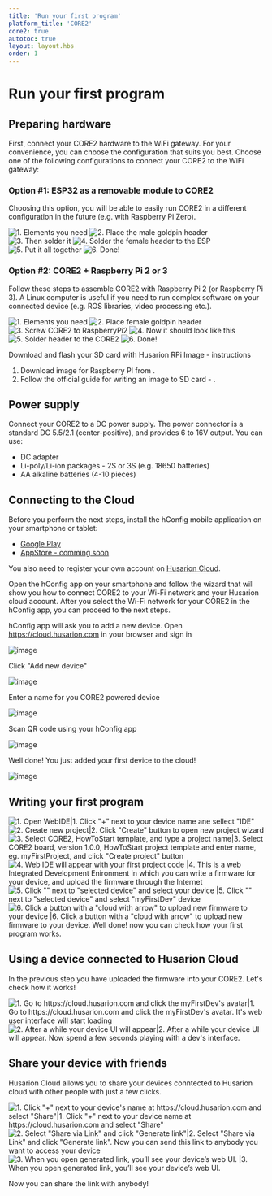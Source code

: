 ```yaml
---
title: 'Run your first program'
platform_title: 'CORE2'
core2: true
autotoc: true
layout: layout.hbs
order: 1
---
```


# Run your first program #
## Preparing hardware ##

First, connect your CORE2 hardware to the WiFi gateway. For your convenience, you can choose the configuration that suits you best. 
Choose one of the following configurations to connect your CORE2 to the WiFi gateway:

### Option #1: ESP32 as a removable module to CORE2 ###
Choosing this option, you will be able to easily run CORE2 in a different configuration in the future (e.g. with Raspberry Pi Zero).


<div class="gallery gallery-6">

![1. Elements you need](/assets/img/howToStart/esp_removable-01.png "[1/6] You will need: 2 nuts, stand-off, 7x2 goldpin female header, 7x2 goldpin male header, CORE2 and ESP32 module")
![2. Place the male goldpin header](/assets/img/howToStart/esp_removable-02.png "[2/6] Place the 7x2 goldpin male header on the CORE2 hRPI connector]")
![3. Then solder it](/assets/img/howToStart/esp_removable-03.png "[3/6] Solder the 7x2 goldpin male header to the CORE2 hRPI connector")
![4. Solder the female header to the ESP](/assets/img/howToStart/esp_removable-04.png "[4/6] Solder the 7x2 goldpin female header to the ESP32")
![5. Put it all together](/assets/img/howToStart/esp_removable-05.png "[5/6] Use 2 nuts, and spacer to reliably connect CORE2 and ESP32 module")
![6. Done!](/assets/img/howToStart/esp_removable-06.png "[6/6] Well done! Now you are ready to connect your CORE2 to the Husarion cloud")

</div>


### Option #2: CORE2 + Raspberry Pi 2 or 3 ###

Follow these steps to assemble CORE2 with Raspberry Pi 2 (or Raspberry Pi 3). A Linux computer is useful if you need to run complex software on your connected device (e.g. ROS libraries, video processing etc.).

<div class="gallery gallery-6">

![1. Elements you need](/assets/img/howToStart/raspberry_Pi2-01.png "[1/6] You will need: 8 x nut, 4 x stand-off, 7x2 goldpin female header \(with long pins\), CORE2 and Raspberry Pi 2 computer")
![2. Place female goldpin header](/assets/img/howToStart/raspberry_Pi2-02.png "[2/6] Place 7x2 goldpin female header on the pins #1-14 of Raspberry Pi 2 male header") 
![3. Screw CORE2 to RaspberryPi2](/assets/img/howToStart/raspberry_Pi2-03.png "[3/6]  Use 8 x nut, and 4 x stand-off to reliably connect CORE2 and Raspberry Pi 2")
![4. Now it should look like this](/assets/img/howToStart/raspberry_Pi2-04.png "[4/6] Make sure that your CORE2 and Raspberry Pi 2 are joined together like on the picture")
![5. Solder header to the CORE2](/assets/img/howToStart/raspberry_Pi2-05.png "[5/6] Solder 7x2 goldpin female header to the CORE")
![6. Done!](/assets/img/howToStart/raspberry_Pi2-06.png "[6/6] Well done! Now you are ready to connect you CORE2 to the Husarion cloud")

</div>

Download and flash your SD card with Husarion RPi Image - instructions

1. Download image for Raspberry PI from [](https://files.husarion.com/rpi-image-stable.img).
2. Follow the official guide for writing an image to SD card - [](https://www.raspberrypi.org/documentation/installation/installing-images/).

## Power supply ##

Connect your CORE2 to a DC power supply. The power connector is a standard DC 5.5/2.1 (center-positive), and provides 6 to 16V output. You can use:

* DC adapter
* Li-poly/Li-ion packages - 2S or 3S (e.g. 18650 batteries)
* AA alkaline batteries (4-10 pieces)

## Connecting to the Cloud ##
Before you perform the next steps, install the hConfig mobile application on your smartphone or tablet:
* [Google Play](https://play.google.com/store/apps/details?id=com.husarion.configtool2&hl=en)
* [AppStore - comming soon](https://husarion.com)

You also need to register your own account on [Husarion Cloud](https://cloud.husarion.com).

Open the hConfig app on your smartphone and follow the wizard that will show you how to connect CORE2 to your Wi-Fi network and your Husarion cloud account. After you select the Wi-Fi network for your CORE2 in the hConfig app, you can proceed to the next steps.

hConfig app will ask you to add a new device. Open https://cloud.husarion.com in your browser and sign in

![image](/assets/img/howToStart/1_signin.png)

Click "Add new device"

![image](/assets/img/howToStart/2_addNewDevice.png)

Enter a name for you CORE2 powered device

![image](/assets/img/howToStart/3_enterName.png)

Scan QR code using your hConfig app

![image](/assets/img/howToStart/4_scanQr.png)

Well done! You just added your first device to the cloud!

![image](/assets/img/howToStart/5_devAdded.png)

## Writing your first program ##

![1. Open WebIDE|1. Click "+" next to your device name ane sellect "IDE"](/assets/img/howToStart/6_openWebIDE.png)
![2. Create new project|2. Click "Create" button to open new project wizard](/assets/img/howToStart/7_createNewProj.png)
![3. Select CORE2, HowToStart template, and type a project name|3. Select CORE2 board, version 1.0.0, HowToStart project template and enter name, eg. myFirstProject, and click "Create project" button](/assets/img/howToStart/8_projSettings.png)
![4. Web IDE will appear with your first project code |4. This is a web Integrated Development Enironment in which you can write a firmware for your device, and upload the firmware through the Internet](/assets/img/howToStart/9_webIDEmain.png)
![5. Click "<none>" next to "selected device" and select your device |5. Click "<none>" next to "selected device" and select "myFirstDev" device](/assets/img/howToStart/10_webIDEselectDev.png)
![6. Click a button with a "cloud with arrow" to upload new firmware to your device |6. Click a button with a "cloud with arrow" to upload new firmware to your device. Well done! now you can check how your first program works.](/assets/img/howToStart/11_webIDEprogram.png)

## Using a device connected to Husarion Cloud ##
In the previous step you have uploaded the firmware into your CORE2. Let's check how it works!<br/>

![1. Go to https://cloud.husarion.com and click the myFirstDev's avatar|1. Go to https://cloud.husarion.com and click the myFirstDev's avatar. It's web user interface will start loading](/assets/img/howToStart/12_openDevUI.png)
![2. After a while your device UI will appear|2. After a while your device UI will appear. Now spend a few seconds playing with a dev's interface.](/assets/img/howToStart/13_devUI.png)

## Share your device with friends ##
Husarion Cloud allows you to share your devices conntected to Husarion cloud with other people with just a few clicks.

![1. Click "+" next to your device's name at https://cloud.husarion.com and select "Share"|1. Click "+" next to your device name at https://cloud.husarion.com and select "Share"](/assets/img/howToStart/14_shareSelect.png)
![2. Select "Share via Link" and click "Generate link"|2. Select "Share via Link" and click "Generate link". Now you can send this link to anybody you want to access your device](/assets/img/howToStart/15_shareDetails.png)
![3. When you open generated link, you’ll see your device’s web UI. |3. When you open generated link, you’ll see your device’s web UI.](/assets/img/howToStart/16_shareUI.png)

Now you can share the link with anybody!
